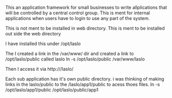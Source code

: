 This an application framework for small businesses to write allplications that will be controlled by a central control group. This is ment for internal applications when users have to login to use any part of the system.

This is not ment to be installed in web directory. This is ment to be installed out side the web directory

I have installed this under /opt/laslo

The I created a link in the /var/www/ dir and created a link to /opt/laslo/public called laslo 
ln -s /opt/laslo/public /var/www/laslo

Then I access it via http://<ip>/laslo/

Each sub application has it's own public directory. i was thinking of making links in the laslo/public to the /laslo/app1/public to acess thoes files.
ln -s /opt/laslo/app1/public /opt/laslo/public/app1